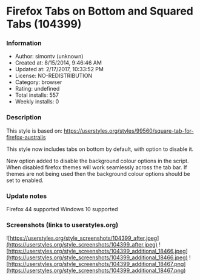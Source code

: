 # Firefox Tabs on Bottom and Squared Tabs (104399)

### Information
- Author: simontv (unknown)
- Created at: 8/15/2014, 9:46:46 AM
- Updated at: 2/17/2017, 10:33:52 PM
- License: NO-REDISTRIBUTION
- Category: browser
- Rating: undefined
- Total installs: 557
- Weekly installs: 0


### Description
This style is based on: https://userstyles.org/styles/99560/square-tab-for-firefox-australis

This style now includes tabs on bottom by default, with option to disable it.

New option added to disable the background colour options in the script. When disabled firefox themes will work seamlessly across the tab bar. If themes are not being used then the background colour options should be set to enabled.

### Update notes
Firefox 44 supported
Windows 10 supported

### Screenshots (links to userstyles.org)
![https://userstyles.org/style_screenshots/104399_after.jpeg](https://userstyles.org/style_screenshots/104399_after.jpeg)
![https://userstyles.org/style_screenshots/104399_additional_18466.jpeg](https://userstyles.org/style_screenshots/104399_additional_18466.jpeg)
![https://userstyles.org/style_screenshots/104399_additional_18467.png](https://userstyles.org/style_screenshots/104399_additional_18467.png)

